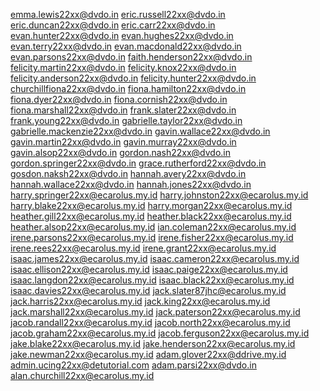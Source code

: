








emma.lewis22xx@dvdo.in
eric.russell22xx@dvdo.in
eric.duncan22xx@dvdo.in
eric.carr22xx@dvdo.in
evan.hunter22xx@dvdo.in
evan.hughes22xx@dvdo.in
evan.terry22xx@dvdo.in
evan.macdonald22xx@dvdo.in
evan.parsons22xx@dvdo.in
faith.henderson22xx@dvdo.in
felicity.martin22xx@dvdo.in
felicity.knox22xx@dvdo.in
felicity.anderson22xx@dvdo.in
felicity.hunter22xx@dvdo.in
churchillfiona22xx@dvdo.in
fiona.hamilton22xx@dvdo.in
fiona.dyer22xx@dvdo.in
fiona.cornish22xx@dvdo.in
fiona.marshall22xx@dvdo.in
frank.slater22xx@dvdo.in
frank.young22xx@dvdo.in
gabrielle.taylor22xx@dvdo.in
gabrielle.mackenzie22xx@dvdo.in
gavin.wallace22xx@dvdo.in
gavin.martin22xx@dvdo.in
gavin.murray22xx@dvdo.in
gavin.alsop22xx@dvdo.in
gordon.nash22xx@dvdo.in
gordon.springer22xx@dvdo.in
grace.rutherford22xx@dvdo.in
gosdon.naksh22xx@dvdo.in
hannah.avery22xx@dvdo.in
hannah.wallace22xx@dvdo.in
hannah.jones22xx@dvdo.in
harry.springer22xx@ecarolus.my.id
harry.johnston22xx@ecarolus.my.id
harry.blake22xx@ecarolus.my.id
harry.morgan22xx@ecarolus.my.id
heather.gill22xx@ecarolus.my.id
heather.black22xx@ecarolus.my.id
heather.alsop22xx@ecarolus.my.id
ian.coleman22xx@ecarolus.my.id
irene.parsons22xx@ecarolus.my.id
irene.fisher22xx@ecarolus.my.id
irene.rees22xx@ecarolus.my.id
irene.grant22xx@ecarolus.my.id
isaac.james22xx@ecarolus.my.id
isaac.cameron22xx@ecarolus.my.id
isaac.ellison22xx@ecarolus.my.id
isaac.paige22xx@ecarolus.my.id
isaac.langdon22xx@ecarolus.my.id
isaac.black22xx@ecarolus.my.id
isaac.davies22xx@ecarolus.my.id
jack.slater87jhc@ecarolus.my.id
jack.harris22xx@ecarolus.my.id
jack.king22xx@ecarolus.my.id
jack.marshall22xx@ecarolus.my.id
jack.paterson22xx@ecarolus.my.id
jacob.randall22xx@ecarolus.my.id
jacob.north22xx@ecarolus.my.id
jacob.graham22xx@ecarolus.my.id
jacob.ferguson22xx@ecarolus.my.id
jake.blake22xx@ecarolus.my.id
jake.henderson22xx@ecarolus.my.id
jake.newman22xx@ecarolus.my.id
adam.glover22xx@ddrive.my.id
admin.ucing22xx@detutorial.com
adam.parsi22xx@dvdo.in
alan.churchill22xx@ecarolus.my.id
